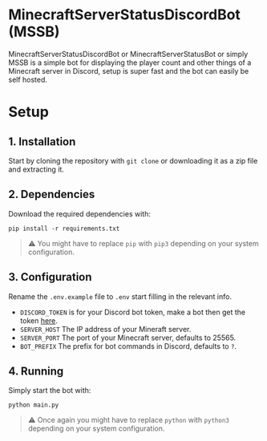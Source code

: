 # MinecraftServerStatusDiscordBot (MSSB)
MinecraftServerStatusDiscordBot or MinecraftServerStatusBot or simply MSSB is a simple bot for displaying the player count and other things of a Minecraft server in Discord, setup is super fast and the bot can easily be self hosted.

# Setup
## 1. Installation
Start by cloning the repository with `git clone` or downloading it as a zip file and extracting it.

## 2. Dependencies
Download the required dependencies with:
```
pip install -r requirements.txt
```
> ⚠️ You might have to replace `pip` with `pip3` depending on your system configuration.

## 3. Configuration
Rename the `.env.example` file to `.env` start filling in the relevant info.
 - `DISCORD_TOKEN` is for your Discord bot token, make a bot then get the token [here](https://discord.com/developers/applications).
 - `SERVER_HOST` The IP address of your Mineraft server.
 - `SERVER_PORT` The port of your Minecraft server, defaults to 25565.
 - `BOT_PREFIX` The prefix for bot commands in Discord, defaults to `?`.

 ## 4. Running
 Simply start the bot with:
 ```
 python main.py
 ```
 > ⚠️ Once again you might have to replace `python` with `python3` depending on your system configuration.